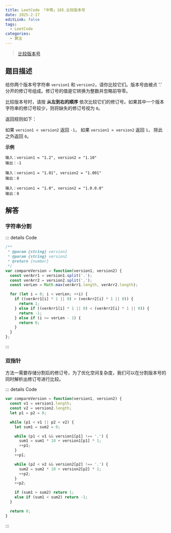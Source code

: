 ```yaml
---
title: LeetCode 「中等」165.比较版本号
date: 2025-2-17
editLink: false
tags:
  - LeetCode
categories:
  - 算法
---
```


> [比较版本号](https://leetcode.cn/problems/compare-version-numbers/description/)

## 题目描述

给你两个版本号字符串 `version1` 和 `version2`，请你比较它们。版本号由被点 '.' 分开的修订号组成。修订号的值是它转换为整数并忽略前导零。

比较版本号时，请按 **从左到右的顺序** 依次比较它们的修订号。如果其中一个版本字符串的修订号较少，则将缺失的修订号视为 `0`。

返回规则如下：

如果 `version1 < version2` 返回 `-1`，
如果 `version1 > version2` 返回 `1`，
除此之外返回 `0`。

**示例**

```
输入：version1 = "1.2", version2 = "1.10"
输出：-1

输入：version1 = "1.01", version2 = "1.001"
输出：0

输入：version1 = "1.0", version2 = "1.0.0.0"
输出：0
```

## 解答

### 字符串分割

::: details Code
```js
/**
 * @param {string} version1
 * @param {string} version2
 * @return {number}
 */
var compareVersion = function(version1, version2) {
  const verArr1 = version1.split('.');
  const verArr2 = version2.split('.');
  const verLen = Math.max(verArr1.length, verArr2.length);

  for (let i = 0; i < verLen; ++i) {
    if ((verArr1[i] * 1 || 0) > (verArr2[i] * 1 || 0)) {
      return 1;
    } else if ((verArr1[i] * 1 || 0) < (verArr2[i] * 1 || 0)) {
      return -1;
    } else if (i >= verLen - 1) {
      return 0;
    }
  }
};
```
:::

### 双指针

方法一需要存储分割后的修订号，为了优化空间复杂度，我们可以在分割版本号的同时解析出修订号进行比较。

::: details Code
```js
var compareVersion = function(version1, version2) {
  const v1 = version1.length;
  const v2 = version2.length;
  let p1 = p2 = 0;

  while (p1 < v1 || p2 < v2) {
    let sum1 = sum2 = 0;

    while (p1 < v1 && version1[p1] !== '.') {
      sum1 = sum1 * 10 + version1[p1] * 1;
      ++p1;
    }
    ++p1;

    while (p2 < v2 && version2[p2] !== '.') {
      sum2 = sum2 * 10 + version2[p2] * 1;
      ++p2;
    }
    ++p2;

    if (sum1 > sum2) return 1;
    else if (sum1 < sum2) return -1;
  }

  return 0;
}
```
:::
